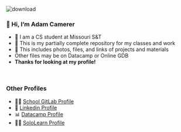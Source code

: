 ![download](https://user-images.githubusercontent.com/91383782/211970799-63c3a5bb-5070-4d71-ba93-727d3deef544.jpg)


### 👋 Hi, I’m Adam Camerer
- 🏫 I am a CS student at Missouri S&T
- 🥛 This is my partially complete repository for my classes and work
- 📁 This includes photos, files, and links of projects and materials
- Other files may be on Datacamp or Online GDB<br/>
- __Thanks for looking at my profile!__
<br/>

### Other Profiles
- 👨‍💻 [School GitLab Profile](https://git-classes.mst.edu/ajc3xc)
- 🤝 [Linkedin Profile](https://www.linkedin.com/in/adam-camerer-0ab453251/)
- 📊 [Datacamp Profile](https://www.datacamp.com/profile/dradamawsome)
- 🚶‍♂️ [SoloLearn Profile](https://www.sololearn.com/profile/12127403)

<!---
ajc3xc/ajc3xc is a ✨ special ✨ repository because its `README.md` (this file) appears on your GitHub profile.
You can click the Preview link to take a look at your changes.
--->
